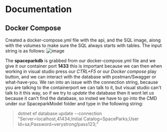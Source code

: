 # Documentation

## Docker Compose
Created a docker-compose.yml file with the api, and the SQL image, along with the volumes to make sure the SQL always starts with tables.
The input string is as follows: 
![image](https://user-images.githubusercontent.com/70092696/117325092-b3343980-ae90-11eb-9f54-366f18b94601.png)

The **spaceparkdb** is grabbed from our docker-compose.yml file and we give it our container port **1433** this is important because we can then when working in visual studio press our *CTRL+F5* or our *Docker compose* play button, and we can interact with the database with postman/Swagger or what-have-you. We ran into an issue with the connection string, because you are talking to the containerport we can talk to it, but visual studio can't talk to it this way, so if we try to *update* the database then it wont let us because it can't find the database, so insted we have to go into the CMD under our SpaceparkModel folder and type in the following string: 
>dotnet ef database update --connection "Server=localhost,41434;Initial Catalog=SpaceParks;User Id=sa;Password=verystrong!pass123;"
